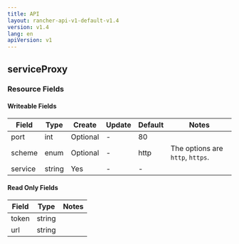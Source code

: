 ```yaml
---
title: API
layout: rancher-api-v1-default-v1.4
version: v1.4
lang: en
apiVersion: v1
---
```


## serviceProxy



### Resource Fields

#### Writeable Fields

Field | Type | Create | Update | Default | Notes
---|---|---|---|---|---
port | int | Optional | - | 80 | 
scheme | enum | Optional | - | http | The options are `http`, `https`.
service | string | Yes | - | - | 


#### Read Only Fields

Field | Type   | Notes
---|---|---
token | string  | 
url | string  | 


<br>
